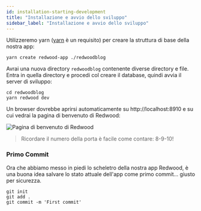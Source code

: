 ```yaml
---
id: installation-starting-development
title: "Installazione e avvio dello sviluppo"
sidebar_label: "Installazione e avvio dello sviluppo"
---
```


Utilizzeremo yarn ([yarn](https://yarnpkg.com/en/docs/install) è un requisito) per creare la struttura di base della nostra app:

    yarn create redwood-app ./redwoodblog

Avrai una nuova directory `redwoodblog` contenente diverse directory e file. Entra in quella directory e procedi col creare il database, quindi avvia il server di sviluppo:

    cd redwoodblog
    yarn redwood dev

Un browser dovrebbe aprirsi automaticamente su http://localhost:8910 e su cui vedrai la pagina di benvenuto di Redwood:

![Pagina di benvenuto di Redwood](https://user-images.githubusercontent.com/300/73012647-97a43d00-3dcb-11ea-8554-42df29c36e4a.png)

> Ricordare il numero della porta è facile come contare: 8-9-10!

### Primo Commit

Ora che abbiamo messo in piedi lo scheletro della nostra app Redwood, è una buona idea salvare lo stato attuale dell'app come primo commit... giusto per sicurezza.

    git init
    git add .
    git commit -m 'First commit'


